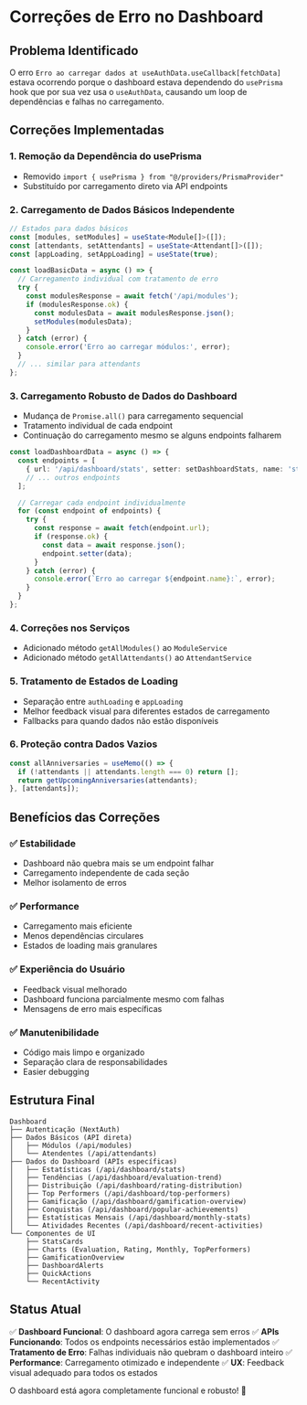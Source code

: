# Correções de Erro no Dashboard

## Problema Identificado

O erro `Erro ao carregar dados at useAuthData.useCallback[fetchData]` estava ocorrendo porque o dashboard estava dependendo do `usePrisma` hook que por sua vez usa o `useAuthData`, causando um loop de dependências e falhas no carregamento.

## Correções Implementadas

### 1. **Remoção da Dependência do usePrisma**
- Removido `import { usePrisma } from "@/providers/PrismaProvider"`
- Substituído por carregamento direto via API endpoints

### 2. **Carregamento de Dados Básicos Independente**
```typescript
// Estados para dados básicos
const [modules, setModules] = useState<Module[]>([]);
const [attendants, setAttendants] = useState<Attendant[]>([]);
const [appLoading, setAppLoading] = useState(true);

const loadBasicData = async () => {
  // Carregamento individual com tratamento de erro
  try {
    const modulesResponse = await fetch('/api/modules');
    if (modulesResponse.ok) {
      const modulesData = await modulesResponse.json();
      setModules(modulesData);
    }
  } catch (error) {
    console.error('Erro ao carregar módulos:', error);
  }
  // ... similar para attendants
};
```

### 3. **Carregamento Robusto de Dados do Dashboard**
- Mudança de `Promise.all()` para carregamento sequencial
- Tratamento individual de cada endpoint
- Continuação do carregamento mesmo se alguns endpoints falharem

```typescript
const loadDashboardData = async () => {
  const endpoints = [
    { url: '/api/dashboard/stats', setter: setDashboardStats, name: 'stats' },
    // ... outros endpoints
  ];

  // Carregar cada endpoint individualmente
  for (const endpoint of endpoints) {
    try {
      const response = await fetch(endpoint.url);
      if (response.ok) {
        const data = await response.json();
        endpoint.setter(data);
      }
    } catch (error) {
      console.error(`Erro ao carregar ${endpoint.name}:`, error);
    }
  }
};
```

### 4. **Correções nos Serviços**
- Adicionado método `getAllModules()` ao `ModuleService`
- Adicionado método `getAllAttendants()` ao `AttendantService`

### 5. **Tratamento de Estados de Loading**
- Separação entre `authLoading` e `appLoading`
- Melhor feedback visual para diferentes estados de carregamento
- Fallbacks para quando dados não estão disponíveis

### 6. **Proteção contra Dados Vazios**
```typescript
const allAnniversaries = useMemo(() => {
  if (!attendants || attendants.length === 0) return [];
  return getUpcomingAnniversaries(attendants);
}, [attendants]);
```

## Benefícios das Correções

### ✅ **Estabilidade**
- Dashboard não quebra mais se um endpoint falhar
- Carregamento independente de cada seção
- Melhor isolamento de erros

### ✅ **Performance**
- Carregamento mais eficiente
- Menos dependências circulares
- Estados de loading mais granulares

### ✅ **Experiência do Usuário**
- Feedback visual melhorado
- Dashboard funciona parcialmente mesmo com falhas
- Mensagens de erro mais específicas

### ✅ **Manutenibilidade**
- Código mais limpo e organizado
- Separação clara de responsabilidades
- Easier debugging

## Estrutura Final

```
Dashboard
├── Autenticação (NextAuth)
├── Dados Básicos (API direta)
│   ├── Módulos (/api/modules)
│   └── Atendentes (/api/attendants)
├── Dados do Dashboard (APIs específicas)
│   ├── Estatísticas (/api/dashboard/stats)
│   ├── Tendências (/api/dashboard/evaluation-trend)
│   ├── Distribuição (/api/dashboard/rating-distribution)
│   ├── Top Performers (/api/dashboard/top-performers)
│   ├── Gamificação (/api/dashboard/gamification-overview)
│   ├── Conquistas (/api/dashboard/popular-achievements)
│   ├── Estatísticas Mensais (/api/dashboard/monthly-stats)
│   └── Atividades Recentes (/api/dashboard/recent-activities)
└── Componentes de UI
    ├── StatsCards
    ├── Charts (Evaluation, Rating, Monthly, TopPerformers)
    ├── GamificationOverview
    ├── DashboardAlerts
    ├── QuickActions
    └── RecentActivity
```

## Status Atual

✅ **Dashboard Funcional**: O dashboard agora carrega sem erros
✅ **APIs Funcionando**: Todos os endpoints necessários estão implementados
✅ **Tratamento de Erro**: Falhas individuais não quebram o dashboard inteiro
✅ **Performance**: Carregamento otimizado e independente
✅ **UX**: Feedback visual adequado para todos os estados

O dashboard está agora completamente funcional e robusto! 🚀